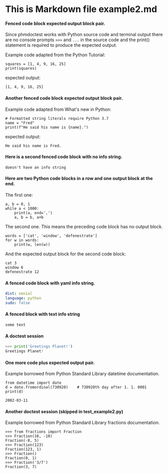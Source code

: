 # This is Markdown file example2.md
#### Fenced code block expected output block pair.
Since phmdoctest works with Python source code and terminal output there
are no console prompts `>>>` and `...` in the source code and the print()
statement is required to produce the expected output.  

Example code adapted from the Python Tutorial:
```py3
squares = [1, 4, 9, 16, 25]
print(squares)
```
expected output:
```
[1, 4, 9, 16, 25]
```

#### Another fenced code block expected output block pair.
Example code adapted from What's new in Python:
```py3
# Formatted string literals require Python 3.7
name = "Fred"
print(f"He said his name is {name}.")
```
expected output:
```
He said his name is Fred.
```

#### Here is a second fenced code block with no info string.
```
doesn't have an info string
```

#### Here are two Python code blocks in a row and one output block at the end.
The first one:
```py3
a, b = 0, 1
while a < 1000:
    print(a, end=',')
    a, b = b, a+b
```
The second one. This means the preceding code block has no output block.
```py3
words = ['cat', 'window', 'defenestrate']
for w in words:
    print(w, len(w))
```
And the expected output block for the second code block:

```
cat 3
window 6
defenestrate 12
```

#### A fenced code block with yaml info string.

```yaml
dist: xenial
language: python
sudo: false
```

#### A fenced block with text info string

```text
some text
```

#### A doctest session
```py
>>> print('Greetings Planet!')
Greetings Planet!
```

#### One more code plus expected output pair.

Example borrowed from Python Standard Library datetime documentation.
```py3
from datetime import date
d = date.fromordinal(730920)    # 730920th day after 1. 1. 0001
print(d)
```

```
2002-03-11
```

#### Another doctest session (skipped in test_example2.py)

Example borrowed from Python Standard Library 
fractions documentation.
```pycon
>>> from fractions import Fraction
>>> Fraction(16, -10)
Fraction(-8, 5)
>>> Fraction(123)
Fraction(123, 1)
>>> Fraction()
Fraction(0, 1)
>>> Fraction('3/7')
Fraction(3, 7)
```